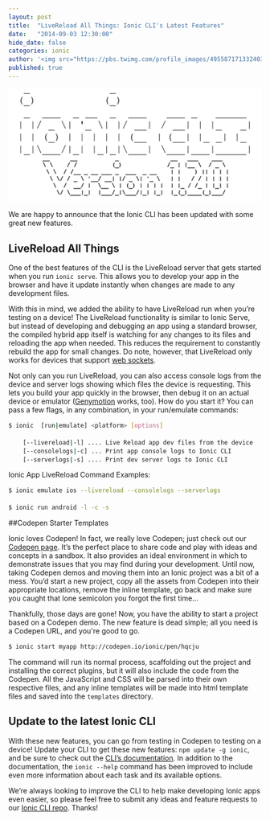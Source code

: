```yaml
---
layout: post
title:  "LiveReload All Things: Ionic CLI's Latest Features"
date:   "2014-09-03 12:30:00"
hide_date: false
categories: ionic
author: '<img src="https://pbs.twimg.com/profile_images/495587171332403200/tO9oMmCn.png" class="author-icon"><a href="https://twitter.com/mhartington">Mike</a>'
published: true
---
```


<img class="showcase-image" src="/img/blog/ionic-cli-v1_2_0.png">

We are happy to announce that the Ionic CLI has been updated with some great new features.

<!-- more -->

## LiveReload All Things
One of the best features of the CLI is the LiveReload server that gets started when you run `ionic serve`. This allows you to develop your app in the browser and have it update instantly when changes are made to any development files.

With this in mind, we added the ability to have LiveReload run when you’re testing on a device! The LiveReload functionality is similar to Ionic Serve, but instead of developing and debugging an app using a standard browser, the compiled hybrid app itself is watching for any changes to its files and reloading the app when needed. This reduces the requirement to constantly rebuild the app for small changes. Do note, however, that LiveReload only works for devices that support [web sockets](http://caniuse.com/websockets).

Not only can you run LiveReload, you can also access console logs from the device and server logs showing which files the device is requesting. This lets you build your app quickly in the browser, then debug it on an actual device or emulator ([Genymotion](http://www.genymotion.com/) works, too). How do you start it? You can pass a few flags, in any combination, in your run/emulate commands:

```bash
$ ionic  [run|emulate] <platform> [options]

    [--livereload|-l] .... Live Reload app dev files from the device
    [--consolelogs|-c] ... Print app console logs to Ionic CLI
    [--serverlogs|-s] .... Print dev server logs to Ionic CLI
```

Ionic App LiveReload Command Examples:

```bash
$ ionic emulate ios --livereload --consolelogs --serverlogs

$ ionic run android -l -c -s
```



##Codepen Starter Templates

Ionic loves Codepen! In fact, we really love Codepen; just check out our [Codepen page](http://codepen.io/ionic/public-list/). It’s the perfect place to share code and play with ideas and concepts in a sandbox. It also provides an ideal environment in which to demonstrate issues that you may find during your development. Until now, taking Codepen demos and moving them into an Ionic project was a bit of a mess. You’d start a new project, copy all the assets from Codepen into their appropriate locations, remove the inline template, go back and make sure you caught that lone semicolon you forgot the first time…

Thankfully, those days are gone! Now, you have the ability to start a project based on a Codepen demo.  The new feature is dead simple; all you need is a Codepen URL, and you're good to go.

```bash
$ ionic start myapp http://codepen.io/ionic/pen/hqcju
```

The command will run its normal process, scaffolding out the project and installing the correct plugins, but it will also include the code from the Codepen. All the JavaScript and CSS will be parsed into their own respective files, and any inline templates will be made into html template files and saved into the `templates` directory.

## Update to the latest Ionic CLI

With these new features, you can go from testing in Codepen to testing on a device! Update your CLI to get these new features: `npm update -g ionic`, and be sure to check out the [CLI’s documentation](https://github.com/driftyco/ionic-cli). In addition to the documentation, the `ionic --help` command has been improved to include even more information about each task and its available options.

We’re always looking to improve the CLI to help make developing Ionic apps even easier, so please feel free to submit any ideas and feature requests to our [Ionic CLI repo](https://github.com/driftyco/ionic-cli/issues). Thanks!
